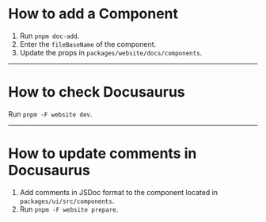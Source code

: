 # How to add a Component

1. Run `pnpm doc-add`.
2. Enter the `fileBaseName` of the component.
3. Update the props in `packages/website/docs/components`.

---

# How to check Docusaurus

Run `pnpm -F website dev`.

---

# How to update comments in Docusaurus

1. Add comments in JSDoc format to the component located in `packages/ui/src/components`.
2. Run `pnpm -F website prepare`.